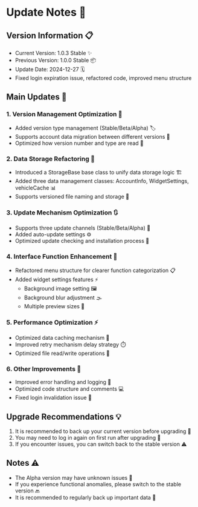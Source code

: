 # Update Notes 🚗

## Version Information 📋
- Current Version: 1.0.3 Stable ✨
- Previous Version: 1.0.0 Stable 📦
- Update Date: 2024-12-27 🗓️
- Fixed login expiration issue, refactored code, improved menu structure

## Main Updates 🎉

### 1. Version Management Optimization 🔄
- Added version type management (Stable/Beta/Alpha) 🏷️
- Supports account data migration between different versions 📲
- Optimized how version number and type are read 📝

### 2. Data Storage Refactoring 💾
- Introduced a StorageBase base class to unify data storage logic 🏗️
- Added three data management classes: AccountInfo, WidgetSettings, vehicleCache 📊
- Supports versioned file naming and storage 📂

### 3. Update Mechanism Optimization 🔃
- Supports three update channels (Stable/Beta/Alpha) 🔀
- Added auto-update settings ⚙️
- Optimized update checking and installation process 🔧

### 4. Interface Function Enhancement 🎨
- Refactored menu structure for clearer function categorization 📋
- Added widget settings features ⚡️
  - Background image setting 🖼️
  - Background blur adjustment 🌫️
  - Multiple preview sizes 📱

### 5. Performance Optimization ⚡️
- Optimized data caching mechanism 💫
- Improved retry mechanism delay strategy ⏱️
- Optimized file read/write operations 📝

### 6. Other Improvements 🔨
- Improved error handling and logging 📝
- Optimized code structure and comments 💻
- Fixed login invalidation issue 🔐

## Upgrade Recommendations 💡
1. It is recommended to back up your current version before upgrading 💾
2. You may need to log in again on first run after upgrading 🔑
3. If you encounter issues, you can switch back to the stable version ⚠️

## Notes ⚠️
- The Alpha version may have unknown issues 🐛
- If you experience functional anomalies, please switch to the stable version 🔙
- It is recommended to regularly back up important data 💾
